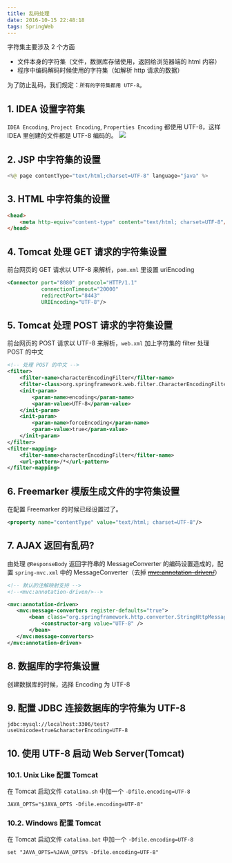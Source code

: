 ```yaml
---
title: 乱码处理
date: 2016-10-15 22:48:18
tags: SpringWeb
---
```

字符集主要涉及 2 个方面

* 文件本身的字符集（文件，数据库存储使用，返回给浏览器端的 html 内容）
* 程序中编码解码时候使用的字符集（如解析 http 请求的数据）

为了防止乱码，我们规定：`所有的字符集都用 UTF-8`。

<!--more-->

## 1. IDEA 设置字符集
`IDEA Encoding`, `Project Encoding`, `Properties Encoding` 都使用 UTF-8，这样 IDEA 里创建的文件都是 UTF-8 编码的。
![](/img/spring-web/messy-code.png)

## 2. JSP 中字符集的设置
```java
<%@ page contentType="text/html;charset=UTF-8" language="java" %>
```

## 3. HTML 中字符集的设置
```html
<head>
    <meta http-equiv="content-type" content="text/html; charset=UTF-8"/>
</head>
```

## 4. Tomcat 处理 GET 请求的字符集设置
前台网页的 GET 请求以 UTF-8 来解析，`pom.xml` 里设置 uriEncoding

```xml
<Connector port="8080" protocol="HTTP/1.1"
           connectionTimeout="20000"
           redirectPort="8443"
           URIEncoding="UTF-8"/>
```

## 5. Tomcat 处理 POST 请求的字符集设置
前台网页的 POST 请求以 UTF-8 来解析，`web.xml` 加上字符集的 filter 处理 POST 的中文

```xml
<!-- 处理 POST 的中文 -->
<filter>
    <filter-name>characterEncodingFilter</filter-name>
    <filter-class>org.springframework.web.filter.CharacterEncodingFilter</filter-class>
    <init-param>
        <param-name>encoding</param-name>
        <param-value>UTF-8</param-value>
    </init-param>
    <init-param>
        <param-name>forceEncoding</param-name>
        <param-value>true</param-value>
    </init-param>
</filter>
<filter-mapping>
    <filter-name>characterEncodingFilter</filter-name>
    <url-pattern>/*</url-pattern>
</filter-mapping>
```

## 6. Freemarker 模版生成文件的字符集设置
在配置 Freemarker 的时候已经设置过了。

```xml
<property name="contentType" value="text/html; charset=UTF-8"/>
```

## 7. AJAX 返回有乱码?
由处理 `@ResponseBody` 返回字符串的 MessageConverter 的编码设置造成的，配置 `spring-mvc.xml` 中的 MessageConverter（去掉 ~~<mvc:annotation-driven/>~~）

```xml
<!-- 默认的注解映射支持 -->
<!--<mvc:annotation-driven/>-->

<mvc:annotation-driven>
   <mvc:message-converters register-defaults="true">
       <bean class="org.springframework.http.converter.StringHttpMessageConverter">
           <constructor-arg value="UTF-8" />
       </bean>
   </mvc:message-converters>
</mvc:annotation-driven>
```

## 8. 数据库的字符集设置
创建数据库的时候，选择 Encoding 为 UTF-8

## 9. 配置 JDBC 连接数据库的字符集为 UTF-8
```
jdbc:mysql://localhost:3306/test?useUnicode=true&characterEncoding=UTF-8
```

## 10. 使用 UTF-8 启动 Web Server(Tomcat)
### 10.1. Unix Like 配置 Tomcat
在 Tomcat 启动文件 `catalina.sh` 中加一个 `-Dfile.encoding=UTF-8`

```
JAVA_OPTS="$JAVA_OPTS -Dfile.encoding=UTF-8"
```

### 10.2. Windows 配置 Tomcat
在 Tomcat 启动文件 `catalina.bat` 中加一个 `-Dfile.encoding=UTF-8`

```
set "JAVA_OPTS=%JAVA_OPTS% -Dfile.encoding=UTF-8"
```

